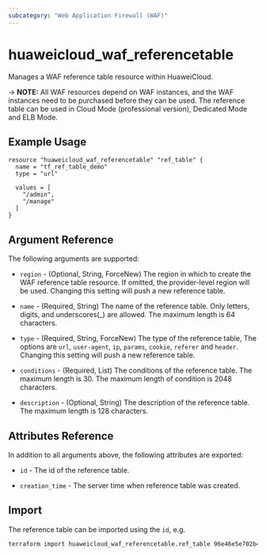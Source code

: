 ```yaml
---
subcategory: "Web Application Firewall (WAF)"
---
```


# huaweicloud_waf_referencetable

Manages a WAF reference table resource within HuaweiCloud.

-> **NOTE:** All WAF resources depend on WAF instances, and the WAF instances need to be purchased before they can be
used. The reference table can be used in Cloud Mode (professional version), Dedicated Mode and ELB Mode.

## Example Usage

```hcl
resource "huaweicloud_waf_referencetable" "ref_table" {
  name = "tf_ref_table_demo"
  type = "url"

  values = [
    "/admin",
    "/manage"
  ]
}
```

## Argument Reference

The following arguments are supported:

* `region` - (Optional, String, ForceNew) The region in which to create the WAF reference table resource.
  If omitted, the provider-level region will be used. Changing this setting will push a new reference table.

* `name` - (Required, String) The name of the reference table. Only letters, digits, and underscores(_) are allowed.
  The maximum length is 64 characters.

* `type` - (Required, String, ForceNew) The type of the reference table, The options are `url`, `user-agent`, `ip`,
  `params`, `cookie`, `referer` and `header`. Changing this setting will push a new reference table.

* `conditions` - (Required, List) The conditions of the reference table. The maximum length is 30.
  The maximum length of condition is 2048 characters.

* `description` - (Optional, String) The description of the reference table.
  The maximum length is 128 characters.

## Attributes Reference

In addition to all arguments above, the following attributes are exported:

* `id` - The id of the reference table.

* `creation_time` - The server time when reference table was created.

## Import

The reference table can be imported using the `id`, e.g.

```sh
terraform import huaweicloud_waf_referencetable.ref_table 96e46e5e702b4e2aa5609ad287de4788
```

